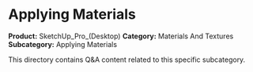# Applying Materials

**Product:** SketchUp_Pro_(Desktop)
**Category:** Materials And Textures
**Subcategory:** Applying Materials

This directory contains Q&A content related to this specific subcategory.
